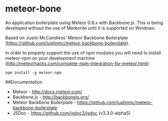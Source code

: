 meteor-bone
================
An application boilerplate using Meteor 0.8.x with Backbone.js. This is being developed
without the use of Meteorite until it is supported on Windows.

Based on Justin McCandless' Meteor Backbone Boilerplate (https://github.com/justinmc/meteor-backbone-boilerplate).

In order to properly support the use of npm modules you will need to install meteor-npm
on your development machine (http://meteorhacks.com/complete-npm-integration-for-meteor.html):

```
npm install -g meteor-npm
```

##Documentation
* Meteor - http://docs.meteor.com/
* Backbone.js - http://backbonejs.org/
* Meteor Backbone Boilerplate - https://github.com/justinmc/meteor-backbone-boilerplate
* JSDoc - https://github.com/jsdoc3/jsdoc (v3.3.0-alpha5)

